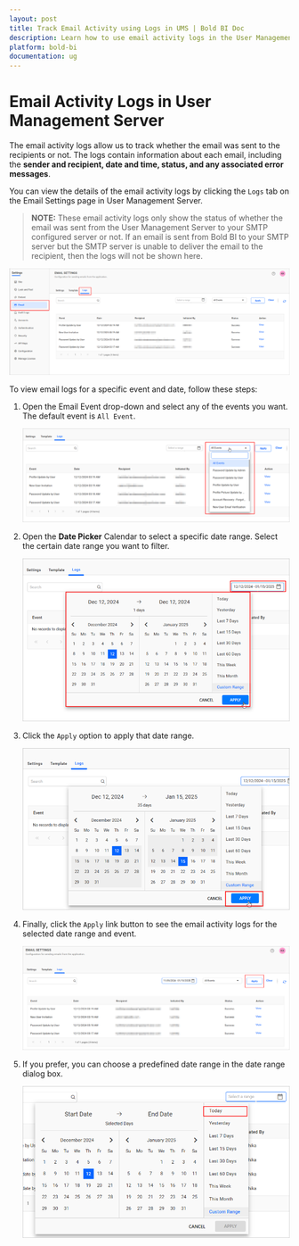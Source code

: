 ```yaml
---
layout: post
title: Track Email Activity using Logs in UMS | Bold BI Doc
description: Learn how to use email activity logs in the User Management to track if emails were successfully sent to recipients and monitor delivery status.
platform: bold-bi
documentation: ug
---
```


# Email Activity Logs in User Management Server

The email activity logs allow us to track whether the email was sent to the recipients or not. The logs contain information about each email, including the **sender and recipient, date and time, status, and any associated error messages**.

You can view the details of the email activity logs by clicking the `Logs` tab on the Email Settings page in User Management Server.

> **NOTE:**  These email activity logs only show the status of whether the email was sent from the User Management Server to your SMTP configured server or not. If an email is sent from Bold BI to your SMTP server but the SMTP server is unable to deliver the email to the recipient, then the logs will not be shown here.
	
![Email Activity Logs](/static/assets/multi-tenancy/images/email-activity-logs.png#width=55%)

To view email logs for a specific event and date, follow these steps:

1. Open the Email Event drop-down and select any of the events you want. The default event is `All Event`.

    ![Email Event Dropdown](/static/assets/multi-tenancy/images/email-event-dropdown.png#width=40%)

2. Open the **Date Picker** Calendar to select a specific date range. Select the certain date range you want to filter.

    ![Email Logs Date Range](/static/assets/multi-tenancy/images/email-log-date-range-dialog.png#width=40%)

3. Click the `Apply` option to apply that date range.

    ![Email Logs Date Range Apply](/static/assets/multi-tenancy/images/email-logs-date-range-apply.png#width=40%)

4. Finally, click the `Apply` link button to see the email activity logs for the selected date range and event.

    ![Email Logs Apply](/static/assets/multi-tenancy/images/email-logs-apply.png#width=45%)

5. If you prefer, you can choose a predefined date range in the date range dialog box.

    ![Email Logs PreSet Range](/static/assets/multi-tenancy/images/email-logs-preset-range.png#width=40%)